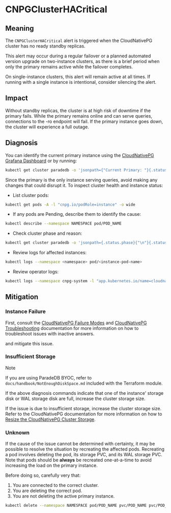 # CNPGClusterHACritical

## Meaning

The `CNPGClusterHACritical` alert is triggered when the CloudNativePG cluster has no ready standby replicas.

This alert may occur during a regular failover or a planned automated version upgrade on two-instance clusters, as there is a brief period when only the primary remains active while the failover completes.

On single-instance clusters, this alert will remain active at all times. If running with a single instance is intentional, consider silencing the alert.

## Impact

Without standby replicas, the cluster is at high risk of downtime if the primary fails. While the primary remains online and can serve queries, connections to the -ro endpoint will fail. If the primary instance goes down, the cluster will experience a full outage.

## Diagnosis

You can identify the current primary instance using the [CloudNativePG Grafana Dashboard](https://grafana.com/grafana/dashboards/20417-cloudnativepg/) or by running:

```bash
kubectl get cluster paradedb -o 'jsonpath={"Current Primary: "}{.status.currentPrimary}{"; Target Primary: "}{.status.targetPrimary}{"\n"}' --namespace NAMESPACE
```

Since the primary is the only instance serving queries, avoid making any changes that could disrupt it. To inspect cluster health and instance status:

- List cluster pods:

```bash
kubectl get pods -A -l "cnpg.io/podRole=instance" -o wide
```

- If any pods are Pending, describe them to identify the cause:

```bash
kubectl describe --namespace NAMESPACE pod/POD_NAME
```

- Check cluster phase and reason:

```bash
kubectl get cluster paradedb -o 'jsonpath={.status.phase}{"\n"}{.status.phaseReason}{"\n"}' --namespace NAMESPACE
```

- Review logs for affected instances:

```bash
kubectl logs --namespace <namespace> pod/<instance-pod-name>
```

- Review operator logs:

```bash
kubectl logs --namespace cnpg-system -l "app.kubernetes.io/name=cloudnative-pg"
```

## Mitigation

### Instance Failure

First, consult the [CloudNativePG Failure Modes](https://cloudnative-pg.io/documentation/current/failure_modes/) and [CloudNativePG Troubleshooting](https://cloudnative-pg.io/documentation/current/troubleshooting/) documentation for more information on how to troubleshoot issues with inactive answers.

and mitigate this issue.

### Insufficient Storage

> [!NOTE]
> If you are using ParadeDB BYOC, refer to `docs/handbook/NotEnoughDiskSpace.md` included with the Terraform module.

If the above diagnosis commands indicate that one of the instance' storage disk or WAL storage disk are full, increase the cluster storage size.

If the issue is due to insufficient storage, increase the cluster storage size. Refer to the CloudNativePG documentation for more information on how to [Resize the CloudNativePG Cluster Storage](https://cloudnative-pg.io/documentation/current/troubleshooting/#storage-is-full).

### Unknown

If the cause of the issue cannot be determined with certainty, it may be possible to resolve the situation by recreating the affected pods. Recreating a pod involves deleting the pod, its storage PVC, and its WAL storage PVC. Note that pods should be **always** be recreated one-at-a-time to avoid increasing the load on the primary instance.

Before doing so, carefully very that:

1. You are connected to the correct cluster.
2. You are deleting the correct pod.
3. You are not deleting the active primary instance.

```bash
kubectl delete --namespace NAMESPACE pod/POD_NAME pvc/POD_NAME pvc/POD_NAME-wal
```
